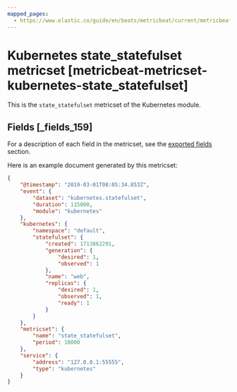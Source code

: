 ```yaml
---
mapped_pages:
  - https://www.elastic.co/guide/en/beats/metricbeat/current/metricbeat-metricset-kubernetes-state_statefulset.html
---
```


# Kubernetes state_statefulset metricset [metricbeat-metricset-kubernetes-state_statefulset]

This is the `state_statefulset` metricset of the Kubernetes module.

## Fields [_fields_159]

For a description of each field in the metricset, see the [exported fields](/reference/metricbeat/exported-fields-kubernetes.md) section.

Here is an example document generated by this metricset:

```json
{
    "@timestamp": "2019-03-01T08:05:34.853Z",
    "event": {
        "dataset": "kubernetes.statefulset",
        "duration": 115000,
        "module": "kubernetes"
    },
    "kubernetes": {
        "namespace": "default",
        "statefulset": {
            "created": 1713862291,
            "generation": {
                "desired": 1,
                "observed": 1
            },
            "name": "web",
            "replicas": {
                "desired": 1,
                "observed": 1,
                "ready": 1
            }
        }
    },
    "metricset": {
        "name": "state_statefulset",
        "period": 10000
    },
    "service": {
        "address": "127.0.0.1:55555",
        "type": "kubernetes"
    }
}
```


